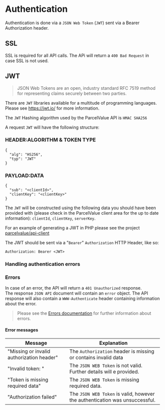 # Authentication

Authentication is done via a `JSON Web Token` (`JWT`) sent via a Bearer Authorization header.

## SSL
SSL is required for all API calls.
The APi will return a `400 Bad Request` in case SSL is not used.

## JWT

> JSON Web Tokens are an open, industry standard RFC 7519 method for representing claims securely between two parties.

There are `JWT` libraries available for a multitude of programming languages.  
Please see https://jwt.io/ for more information.

The `JWT` Hashing algorithm used by the ParcelValue API is  `HMAC SHA256`

A request `JWT` will have the following structure:

### HEADER:ALGORITHM & TOKEN TYPE
```
{
  "alg": "HS256",
  "typ": "JWT"
}
```

### PAYLOAD:DATA
```
{
  "sub": "<clientId>",
  "clientKey": "<clientKey>"
}
```

The `JWT` will be constructed using the following data you should have been provided with (please check in the ParcelValue client area for the up to date information): `clientId`, `clientKey`, `serverKey`.

For an example of generating a JWT in PHP please see the project [parcelvalue/api-client](https://github.com/parcelvalue/api-client)

The JWT should be sent via a "`Bearer`" `Authorization` HTTP Header, like so:
```
Authorization: Bearer <JWT>
```

### Handling authentication errors

### Errors
In case of an error, the API will return a `401 Unauthorized` response.  
The response `JSON API` document will contain an `error` object.
The API response will also contain a `WWW-Authenticate` header containing information about the error.
> Please see the [Errors documentation](docs/Errors.md) for further information about errors.  

#### Error messages
| Message                                   | Explanation                                                                 |
|-------------------------------------------|-----------------------------------------------------------------------------|
| "Missing or invalid authorization header" | The `Authorization` header is missing or contains invalid data              |
| "Invalid token: <further details>"        | The `JSON WEB Token` is not valid. Further details will e provided.         |
| "Token is missing required data"          | The `JSON WEB Token` is missing required data.                              |
| "Authorization failed"                    | The `JSON WEB Token` is valid, however the authentication was unsuccessful. |

